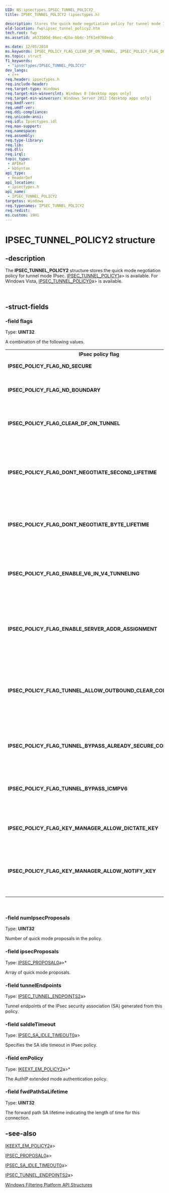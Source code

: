 ```yaml
---
UID: NS:ipsectypes.IPSEC_TUNNEL_POLICY2_
title: IPSEC_TUNNEL_POLICY2 (ipsectypes.h)

description: Stores the quick mode negotiation policy for tunnel mode IPsec.
old-location: fwp\ipsec_tunnel_policy2.htm
tech.root: fwp
ms.assetid: a633505d-86ec-42ba-bb4c-3f61e8768eab

ms.date: 12/05/2018
ms.keywords: IPSEC_POLICY_FLAG_CLEAR_DF_ON_TUNNEL, IPSEC_POLICY_FLAG_DONT_NEGOTIATE_BYTE_LIFETIME, IPSEC_POLICY_FLAG_DONT_NEGOTIATE_SECOND_LIFETIME, IPSEC_POLICY_FLAG_ENABLE_SERVER_ADDR_ASSIGNMENT, IPSEC_POLICY_FLAG_ENABLE_V6_IN_V4_TUNNELING, IPSEC_POLICY_FLAG_KEY_MANAGER_ALLOW_DICTATE_KEY, IPSEC_POLICY_FLAG_KEY_MANAGER_ALLOW_NOTIFY_KEY, IPSEC_POLICY_FLAG_ND_BOUNDARY, IPSEC_POLICY_FLAG_ND_SECURE, IPSEC_POLICY_FLAG_TUNNEL_ALLOW_OUTBOUND_CLEAR_CONNECTION, IPSEC_POLICY_FLAG_TUNNEL_BYPASS_ALREADY_SECURE_CONNECTION, IPSEC_POLICY_FLAG_TUNNEL_BYPASS_ICMPV6, IPSEC_TUNNEL_POLICY2, IPSEC_TUNNEL_POLICY2 structure [Filtering], fwp.ipsec_tunnel_policy2, ipsectypes/IPSEC_TUNNEL_POLICY2
ms.topic: struct
f1_keywords: 
 - "ipsectypes/IPSEC_TUNNEL_POLICY2"
dev_langs:
 - c++
req.header: ipsectypes.h
req.include-header: 
req.target-type: Windows
req.target-min-winverclnt: Windows 8 [desktop apps only]
req.target-min-winversvr: Windows Server 2012 [desktop apps only]
req.kmdf-ver: 
req.umdf-ver: 
req.ddi-compliance: 
req.unicode-ansi: 
req.idl: Ipsectypes.idl
req.max-support: 
req.namespace: 
req.assembly: 
req.type-library: 
req.lib: 
req.dll: 
req.irql: 
topic_type:
 - APIRef
 - kbSyntax
api_type:
 - HeaderDef
api_location:
 - ipsectypes.h
api_name:
 - IPSEC_TUNNEL_POLICY2
targetos: Windows
req.typenames: IPSEC_TUNNEL_POLICY2
req.redist: 
ms.custom: 19H1
---
```


# IPSEC_TUNNEL_POLICY2 structure


## -description


The <b>IPSEC_TUNNEL_POLICY2</b> structure stores the quick mode negotiation policy for tunnel mode IPsec.
[IPSEC_TUNNEL_POLICY1](https://docs.microsoft.com/windows/desktop/api/ipsectypes/ns-ipsectypes-ipsec_tunnel_policy1)a> is available. For Windows Vista, [IPSEC_TUNNEL_POLICY0](https://docs.microsoft.com/windows/desktop/api/ipsectypes/ns-ipsectypes-ipsec_tunnel_policy0)a> is available.</div><div> </div>

## -struct-fields




### -field flags

Type: <b>UINT32</b>

A combination of the following values. 

<table>
<tr>
<th>IPsec policy flag</th>
<th>Meaning</th>
</tr>
<tr>
<td width="40%"><a id="IPSEC_POLICY_FLAG_ND_SECURE"></a><a id="ipsec_policy_flag_nd_secure"></a><dl>
<dt><b>IPSEC_POLICY_FLAG_ND_SECURE</b></dt>
</dl>
</td>
<td width="60%">
Do negotiation discovery in secure ring.

</td>
</tr>
<tr>
<td width="40%"><a id="IPSEC_POLICY_FLAG_ND_BOUNDARY"></a><a id="ipsec_policy_flag_nd_boundary"></a><dl>
<dt><b>IPSEC_POLICY_FLAG_ND_BOUNDARY</b></dt>
</dl>
</td>
<td width="60%">
Do negotiation discovery in the untrusted perimeter zone.

</td>
</tr>
<tr>
<td width="40%"><a id="IPSEC_POLICY_FLAG_CLEAR_DF_ON_TUNNEL"></a><a id="ipsec_policy_flag_clear_df_on_tunnel"></a><dl>
<dt><b>IPSEC_POLICY_FLAG_CLEAR_DF_ON_TUNNEL</b></dt>
</dl>
</td>
<td width="60%">
 Clear the "DontFragment" bit on the outer IP header of an IPsec tunneled 
packet.

</td>
</tr>
<tr>
<td width="40%"><a id="IPSEC_POLICY_FLAG_DONT_NEGOTIATE_SECOND_LIFETIME"></a><a id="ipsec_policy_flag_dont_negotiate_second_lifetime"></a><dl>
<dt><b>IPSEC_POLICY_FLAG_DONT_NEGOTIATE_SECOND_LIFETIME</b></dt>
</dl>
</td>
<td width="60%">
If set, Internet Key Exchange (IKE) will not send the ISAKMP attribute for 'seconds'
lifetime during quick mode negotiation. 

</td>
</tr>
<tr>
<td width="40%"><a id="IPSEC_POLICY_FLAG_DONT_NEGOTIATE_BYTE_LIFETIME"></a><a id="ipsec_policy_flag_dont_negotiate_byte_lifetime"></a><dl>
<dt><b>IPSEC_POLICY_FLAG_DONT_NEGOTIATE_BYTE_LIFETIME</b></dt>
</dl>
</td>
<td width="60%">
If set, IKE will not send the ISAKMP attribute for 'byte' lifetime during quick mode negotiation. 

</td>
</tr>
<tr>
<td width="40%"><a id="IPSEC_POLICY_FLAG_ENABLE_V6_IN_V4_TUNNELING"></a><a id="ipsec_policy_flag_enable_v6_in_v4_tunneling"></a><dl>
<dt><b>IPSEC_POLICY_FLAG_ENABLE_V6_IN_V4_TUNNELING</b></dt>
</dl>
</td>
<td width="60%">
Negotiate IPv6 inside IPv4 IPsec tunneling. Applicable only for tunnel mode policy, and supported only by IKEv2.

</td>
</tr>
<tr>
<td width="40%"><a id="IPSEC_POLICY_FLAG_ENABLE_SERVER_ADDR_ASSIGNMENT"></a><a id="ipsec_policy_flag_enable_server_addr_assignment"></a><dl>
<dt><b>IPSEC_POLICY_FLAG_ENABLE_SERVER_ADDR_ASSIGNMENT</b></dt>
</dl>
</td>
<td width="60%">
 Enable calls to RAS VPN server for address assignment. Applicable only for tunnel mode policy, and supported only by IKEv2.

</td>
</tr>
<tr>
<td width="40%"><a id="IPSEC_POLICY_FLAG_TUNNEL_ALLOW_OUTBOUND_CLEAR_CONNECTION"></a><a id="ipsec_policy_flag_tunnel_allow_outbound_clear_connection"></a><dl>
<dt><b>IPSEC_POLICY_FLAG_TUNNEL_ALLOW_OUTBOUND_CLEAR_CONNECTION</b></dt>
</dl>
</td>
<td width="60%">
 Allow outbound connections to bypass the tunnel policy. Applicable only for tunnel mode policy on a tunnel gateway. Do not set on a tunnel client.

</td>
</tr>
<tr>
<td width="40%"><a id="IPSEC_POLICY_FLAG_TUNNEL_BYPASS_ALREADY_SECURE_CONNECTION"></a><a id="ipsec_policy_flag_tunnel_bypass_already_secure_connection"></a><dl>
<dt><b>IPSEC_POLICY_FLAG_TUNNEL_BYPASS_ALREADY_SECURE_CONNECTION</b></dt>
</dl>
</td>
<td width="60%">
Allow ESP or UDP 500/4500 traffic to bypass the tunnel. Applicable only for tunnel mode policy.

</td>
</tr>
<tr>
<td width="40%"><a id="IPSEC_POLICY_FLAG_TUNNEL_BYPASS_ICMPV6"></a><a id="ipsec_policy_flag_tunnel_bypass_icmpv6"></a><dl>
<dt><b>IPSEC_POLICY_FLAG_TUNNEL_BYPASS_ICMPV6</b></dt>
</dl>
</td>
<td width="60%">
Allow ICMPv6 traffic to bypass the tunnel. Applicable only for tunnel mode policy.

</td>
</tr>
<tr>
<td width="40%"><a id="IPSEC_POLICY_FLAG_KEY_MANAGER_ALLOW_DICTATE_KEY"></a><a id="ipsec_policy_flag_key_manager_allow_dictate_key"></a><dl>
<dt><b>IPSEC_POLICY_FLAG_KEY_MANAGER_ALLOW_DICTATE_KEY</b></dt>
</dl>
</td>
<td width="60%">
Allow key dictation for quick mode policy. Applicable only for AuthIP policy.

</td>
</tr>
<tr>
<td width="40%"><a id="IPSEC_POLICY_FLAG_KEY_MANAGER_ALLOW_NOTIFY_KEY_"></a><a id="ipsec_policy_flag_key_manager_allow_notify_key_"></a><dl>
<dt><b>IPSEC_POLICY_FLAG_KEY_MANAGER_ALLOW_NOTIFY_KEY </b></dt>
</dl>
</td>
<td width="60%">
Allow key notification for quick mode policy. Applicable for AuthIP/IKE/IKEv2 policy.

</td>
</tr>
</table>
 


### -field numIpsecProposals

Type: <b>UINT32</b>

 Number of quick mode proposals in the policy.


### -field ipsecProposals

Type: [IPSEC_PROPOSAL0](https://docs.microsoft.com/windows/desktop/api/ipsectypes/ns-ipsectypes-ipsec_proposal0)a>*</b>

Array of quick mode proposals.


### -field tunnelEndpoints

Type: [IPSEC_TUNNEL_ENDPOINTS2](https://docs.microsoft.com/windows/desktop/api/ipsectypes/ns-ipsectypes-ipsec_tunnel_endpoints2)a></b>

Tunnel endpoints of the IPsec security association (SA) generated from this policy.


### -field saIdleTimeout

Type: [IPSEC_SA_IDLE_TIMEOUT0](https://docs.microsoft.com/windows/desktop/api/ipsectypes/ns-ipsectypes-ipsec_sa_idle_timeout0)a></b>

Specifies the SA idle timeout in IPsec policy.


### -field emPolicy

Type: [IKEEXT_EM_POLICY2](https://docs.microsoft.com/windows/desktop/api/iketypes/ns-iketypes-ikeext_em_policy2)a>*</b>

The AuthIP extended mode authentication policy.


### -field fwdPathSaLifetime

Type: <b>UINT32</b>

The forward path SA lifetime indicating the length of time for this connection.


## -see-also




[IKEEXT_EM_POLICY2](https://docs.microsoft.com/windows/desktop/api/iketypes/ns-iketypes-ikeext_em_policy2)a>



[IPSEC_PROPOSAL0](https://docs.microsoft.com/windows/desktop/api/ipsectypes/ns-ipsectypes-ipsec_proposal0)a>



[IPSEC_SA_IDLE_TIMEOUT0](https://docs.microsoft.com/windows/desktop/api/ipsectypes/ns-ipsectypes-ipsec_sa_idle_timeout0)a>



[IPSEC_TUNNEL_ENDPOINTS2](https://docs.microsoft.com/windows/desktop/api/ipsectypes/ns-ipsectypes-ipsec_tunnel_endpoints2)a>



<a href="https://docs.microsoft.com/windows/desktop/FWP/fwp-structs">Windows Filtering Platform  API Structures</a>
 

 

